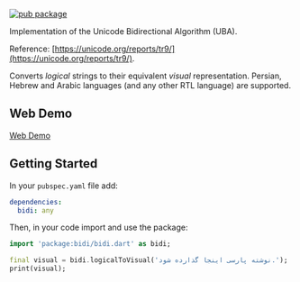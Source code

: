 [![pub package](https://img.shields.io/pub/v/bidi.svg)](https://pub.dartlang.org/packages/bidi)

Implementation of the Unicode Bidirectional Algorithm (UBA).

Reference: [https://unicode.org/reports/tr9/](https://unicode.org/reports/tr9/).

Converts *logical* strings to their equivalent *visual* representation. Persian, Hebrew and Arabic languages (and any other RTL language) are supported.

## Web Demo

[Web Demo](https://bidi.pwa.ir)

## Getting Started

In your `pubspec.yaml` file add:

```yaml
dependencies:
  bidi: any
```

Then, in your code import and use the package:

```dart
import 'package:bidi/bidi.dart' as bidi;

final visual = bidi.logicalToVisual('نوشته پارسی اینجا گذارده شود.');
print(visual);
```
